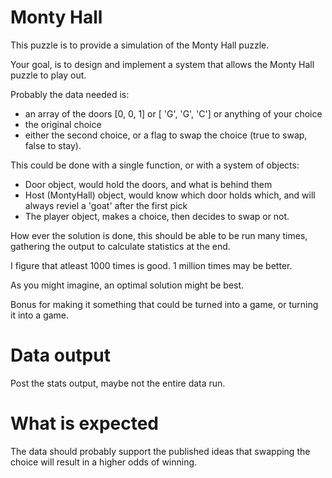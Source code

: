 # Monty Hall

This puzzle is to provide a simulation of the Monty Hall puzzle.

Your goal, is to design and implement a system that allows the Monty Hall puzzle to play out.

Probably the data needed is:
* an array of the doors [0, 0, 1] or [ 'G', 'G', 'C'] or anything of your choice
* the original choice
* either the second choice, or a flag to swap the choice (true to swap, false to stay).

This could be done with a single function, or with a system of objects:
* Door object, would hold the doors, and what is behind them
* Host (MontyHall) object, would know which door holds which, and will always reviel a 'goat' after the first pick
* The player object, makes a choice, then decides to swap or not.

How ever the solution is done, this should be able to be run many times, gathering the output to calculate statistics at the end.

I figure that atleast 1000 times is good.  1 million times may be better.

As you might imagine, an optimal solution might be best.

Bonus for making it something that could be turned into a game, or turning it into a game.

# Data output

Post the stats output, maybe not the entire data run.

# What is expected

The data should probably support the published ideas that swapping the choice will result in a higher odds of winning.
